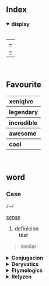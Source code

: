 ## Index

<details open>
  <summary> <b> display </b> </summary> <br>

<table>
  <td>
    <a href="##">–</a> <br>
    <a href="##">–</a>
  </td>
</table>

</details>


<br>


## Favourite

<table>
  <tr>
    <th align="left" rowspan=""> xeniqive </th>
  </tr>
  <tr>
    <th align="left" rowspan=""> legendary </th>
  </tr>
  <tr>
    <th align="left" rowspan=""> incredible </th>
  </tr>
  <tr>
    <th align="left" rowspan=""> awesome </th>
  </tr>
  <tr>
    <th align="left" rowspan=""> cool </th>
  </tr>
</table>


<br>


## word

### Case
`/–/`

[*sense*](readme.md)

1. definicion  
&ensp; *test*
> similar: [](#)

<details>
  <summary> <b> Conjugacion </b> </summary> <br>

<table>
  <tr>
    <th> tense </th>
    <th> perfect </th>
    <th> imperfect </th>
  </tr>
  <tr>
    <th> past </th>
    <td> ~ </td>
    <td> ~ </td>
  </tr>
  <tr>
    <th> present </th>
    <td> ~ </td>
    <td> ~ </td>
  </tr>
</table>

</details>

<details>
  <summary> <b> Deryvatics </b> </summary>

&emsp; [](#)  

</details>

<details>
  <summary> <b> Etymologics </b> </summary>

&emsp; – » 

</details>

<details>
  <summary> <b> Relyzen </b> </summary>

&emsp; [](#)  

</details>


<br>
